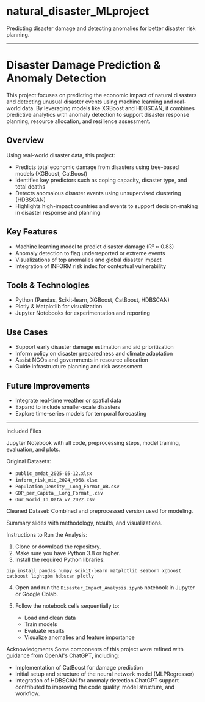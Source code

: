 # natural_disaster_MLproject
Predicting disaster damage and detecting anomalies for better disaster risk planning.

---

# Disaster Damage Prediction & Anomaly Detection

This project focuses on predicting the economic impact of natural disasters and detecting unusual disaster events using machine learning and real-world data. By leveraging models like XGBoost and HDBSCAN, it combines predictive analytics with anomaly detection to support disaster response planning, resource allocation, and resilience assessment.

## Overview

Using real-world disaster data, this project:

* Predicts total economic damage from disasters using tree-based models (XGBoost, CatBoost)
* Identifies key predictors such as coping capacity, disaster type, and total deaths
* Detects anomalous disaster events using unsupervised clustering (HDBSCAN)
* Highlights high-impact countries and events to support decision-making in disaster response and planning

## Key Features

* Machine learning model to predict disaster damage (R² ≈ 0.83)
* Anomaly detection to flag underreported or extreme events
* Visualizations of top anomalies and global disaster impact
* Integration of INFORM risk index for contextual vulnerability

## Tools & Technologies

* Python (Pandas, Scikit-learn, XGBoost, CatBoost, HDBSCAN)
* Plotly & Matplotlib for visualization
* Jupyter Notebooks for experimentation and reporting

## Use Cases

* Support early disaster damage estimation and aid prioritization
* Inform policy on disaster preparedness and climate adaptation
* Assist NGOs and governments in resource allocation
* Guide infrastructure planning and risk assessment

## Future Improvements

* Integrate real-time weather or spatial data
* Expand to include smaller-scale disasters
* Explore time-series models for temporal forecasting

-------------------

Included Files

Jupyter Notebook with all code, preprocessing steps, model training, evaluation, and plots.

Original Datasets:

  * `public_emdat_2025-05-12.xlsx`
  * `inform_risk_mid_2024_v068.xlsx`
  * `Population_Density__Long_Format_WB.csv`
  * `GDP_per_Capita__Long_Format_.csv`
  * `Our_World_In_Data_v7_2022.csv`

Cleaned Dataset: Combined and preprocessed version used for modeling.

Summary slides with methodology, results, and visualizations.

Instructions to Run the Analysis:

1. Clone or download the repository.
2. Make sure you have Python 3.8 or higher.
3. Install the required Python libraries:

```
pip install pandas numpy scikit-learn matplotlib seaborn xgboost catboost lightgbm hdbscan plotly
```

4. Open and run the `Disaster_Impact_Analysis.ipynb` notebook in Jupyter or Google Colab.
5. Follow the notebook cells sequentially to:

   * Load and clean data
   * Train models
   * Evaluate results
   * Visualize anomalies and feature importance


Acknowledgments
Some components of this project were refined with guidance from OpenAI's ChatGPT, including:
* Implementation of CatBoost for damage prediction
* Initial setup and structure of the neural network model (MLPRegressor)
* Integration of HDBSCAN for anomaly detection
ChatGPT support contributed to improving the code quality, model structure, and workflow.


